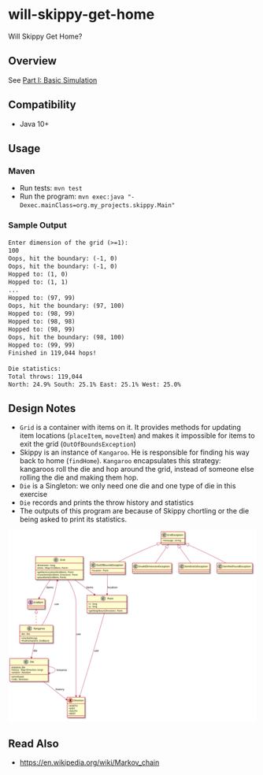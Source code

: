 # will-skippy-get-home
Will Skippy Get Home? 

## Overview
See [Part I: Basic Simulation](https://csserver.ucd.ie/~meloc/MScASE/resources/skippy.pdf)

## Compatibility
* Java 10+

## Usage
### Maven
* Run tests: `mvn test`
* Run the program: `mvn exec:java "-Dexec.mainClass=org.my_projects.skippy.Main"`

### Sample Output
```
Enter dimension of the grid (>=1):
100
Oops, hit the boundary: (-1, 0)
Oops, hit the boundary: (-1, 0)
Hopped to: (1, 0)
Hopped to: (1, 1)
...
Hopped to: (97, 99)
Oops, hit the boundary: (97, 100)
Hopped to: (98, 99)
Hopped to: (98, 98)
Hopped to: (98, 99)
Oops, hit the boundary: (98, 100)
Hopped to: (99, 99)
Finished in 119,044 hops!

Die statistics:
Total throws: 119,044
North: 24.9% South: 25.1% East: 25.1% West: 25.0%
```

## Design Notes
* `Grid` is a container with items on it. It provides methods for updating item locations (`placeItem`, `moveItem`) and makes it impossible for items to exit the grid (`OutOfBoundsException`)
* Skippy is an instance of `Kangaroo`. He is responsible for finding his way back to home (`findHome`). `Kangaroo` encapsulates this strategy: kangaroos roll the die and hop around the grid, instead of someone else rolling the die and making them hop.
* `Die` is a Singleton: we only need one die and one type of die in this exercise
* `Die` records and prints the throw history and statistics
* The outputs of this program are because of Skippy chortling or the die being asked to print its statistics.

[![](./uml/skippy-plantuml.svg)](./uml/skippy-plantuml.txt)

## Read Also
* https://en.wikipedia.org/wiki/Markov_chain
